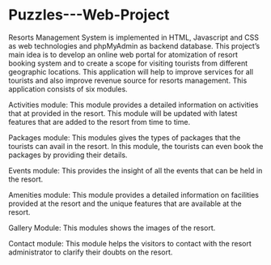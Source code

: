 # Puzzles---Web-Project

Resorts Management System is implemented in HTML, Javascript and CSS as web technologies and phpMyAdmin as backend database. This project’s main idea is to develop an online web portal for atomization of resort booking system and to create a scope for visiting tourists from different geographic locations. This application will help to improve services for all tourists and also improve revenue source for resorts management. 
This application consists of six modules. 

Activities module: This module provides a detailed information on activities that at provided in the resort. This module will be updated with latest features that are added to the resort from time to time. 

Packages module: This modules gives the types of packages that the tourists can avail in the resort. In this module, the tourists can even book the packages by providing their details. 

Events module: This provides the insight of all the events that can be held in the resort. 

Amenities module: This module provides a detailed information on facilities provided at the resort and the unique features that are available at the resort. 

Gallery Module: This modules shows the images of the resort. 

Contact module: This module helps the visitors to contact with the resort administrator to clarify their doubts on the resort.  
 

